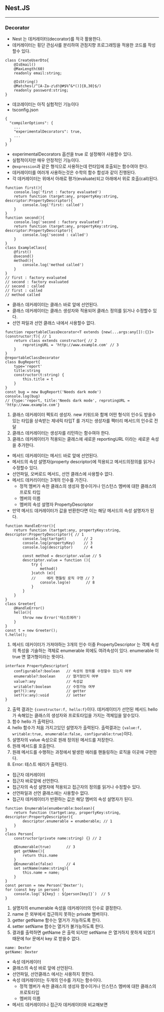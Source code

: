 
## Nest.JS

----------------------------

### Decorator

* Nest 는 데커레이터(decorator)를 적극 활용한다.
* 데커레이터는 횡단 관심사를 분리하여 관점지향 프로그래밍을 적용한 코드를 작성할수 있다.
```
class CreateUserDto{
    @IsEmail()
    @MaxLength(60)
    readonly email:string;

    @IsString()
    @Matches(/^[A-Za-z\d!@#$%^&*()]{8,30}$/)
    readonly password:string;
}
```
* 데코레이터는 아직 실험적인 기능이다
* tsconfig.json
```
{
  "compilerOptions": {
    ...
    "experimentalDecorators": true,
    ...
  }
}
```
* experimentalDecorators 옵션을 true 로 설정해야 사용할수 있다.
* 실험적이지만 매우 안정적인 기능이다.
* `@expression`과 같은 형식으로 사용하는데 런타임에 호출되는 함수여야 한다.
* 데커레이터를 여러개 사용하는것은 수학의 함수 합성과 같이 진행된다.
* 각 데커레이터는 위애서 아래로 평가(evaluate)되고 아래에서 위로 호출(call)된다.
```
function first(){
    console.log('first : factory evaluated')
    return function (target:any, propertyKey:string, descriptor:PropertyDescriptor){
        console.log('first: called')
    }
}
function second(){
    console.log('second : factory evaluated')
    return function (target:any, propertyKey:string, descriptor:PropertyDescriptor){
        console.log('second : called')
    }
}
class ExampleClass{
    @first()
    @second()
    method(){
        console.log('method called')
    }
}
// first : factory evaluated
// second : factory evaluated
// second : called
// first : called
// method called
```
* 클래스 데커레이터는 클래스 바로 앞에 선언된다.
* 클래스 데커레이터는 클래스 생성자와 적용되어 클래스 정의를 읽거나 수정할수 있다.
* 선언 파일과 선언 클래스 내에서 사용할수 없다.
```
function reportableClassDecorator<T extends {new(...args:any[]):{}}>(constructor:T){ // 1
    return class extends constructor{ // 2
        reprotingURL = 'http://www.example.com' // 3
    }
}
@reportableClassDecorator
class BugReport{
    type='report'
    title:string
    constructor(t:string) {
        this.title = t
    }
}
const bug = new BugReport('Needs dark mode')
console.log(bug)
// {type:'report, title:'Needs dark mode', reprotingURL = 'http://www.example.com'}
```
1. 클래스 데커레이터 펙토리 생성자. new 키워드와 함께 어떤 형식의 인수도 받을수 있는 타입을 상속받는 제네릭 타입T 를 가지는 생성자를 팩터리 메서드의 인수로 전달
2. 클래스 데커레이터는 생성자를 리턴하는 함수여야 한다.
3. 클래스 데커레이터가 적용되는 클래스에 새로운 reportingURL 이라는 새로운 속성을 추가한다.

* 메서드 데커레이터는 메서드 바로 앞에 선언된다.
* 메서드의 속성 설명자(property descriptor)에 적용되고 메서드의정의를 읽거나 수정할수 있다.
* 선언파일, 오버로드 메서드, 선언 클래스에 사용할수 없다.
* 메서드 데커리이터는 3개의 인수를 가진다.
  * 정적 멤버가 속한 클래스의 생성자 함수이거나 인스턴스 멤버에 대한 클래스의 프로토 타입
  * 멤버의 이름
  * 멤버의 속성 설명자 PropertyDescriptor
* 만약 메서드 데커레이터가 값을 반환한다면 이는 해당 메서드의 속성 설명자가 된다.
```
function HandleError(){
    return function (tartget:any, propertyKey:string, descriptor:PropertyDescriptor){ // 1
        console.log(tartget)        // 2
        console.log(propertyKey)    // 3
        console.log(descriptor)     // 4
        
        const method = descriptor.value // 5
        descriptor.value = function (){
            try {
                method()
            }catch (e){
            //     에러 핸들링 로직 구현 // 7
                console.log(e)       // 8
            }
        }
    }
}
class Greeter{
    @HandleError()
    hello(){
        throw new Error('테스트에러')
    }
}
const t = new Greeter();
t.hello();
```
1. 메서드 데커이터가 가져야하는 3개의 인수 이중 PropertyDescriptor 는 객체 속성의 특성을 기술하는 객체로 enumerable 외에도 여려속성이 있다. enumerable 이 true 면 열거형이라는 뜻이다.
```
interface PropertyDescriptor{
    configurable?:boolean   // 속성의 정의를 수정할수 있는지 여부
    enumerable?:boolean     // 열거형인지 여부
    value?:any              // 속성값
    writable?:boolean       // 수정가능 여부
    get?():any              // getter
    set?(v:any):void        // setter 
}
```
2. 출력 결과는 `{constructor:f, hello:f}`이다. 데커레이터가 선언된 메서드 hello 가 속해있는 클래스의 생성자와 프로토타입을 가지는 객체임을 알수있다.
3. 함수 hello 가 출력된다.
4. hello 함수가 처음 가지고있던 설명자가 출력된다. 출력결과는 `{value:f, writable:true, enumerable:false, configurable:true}`이다.
5. 설명자의 value 속성으로 원래 정의된 메서드를 저장한다.
6. 원래 메서드를 호출한다.
7. 원래 메서드를 수행하는 과정에서 발생한 에러를 핸들링하는 로직을 이곳에 구현한다.
8. Error: 테스트 에러가 출력된다.

* 접근자 데커레이터
* 접근자 바로앞에 선언한다.
* 접근자의 속성 설명자에 적용되고 접근자의 정의를 읽거나 수정할수 있다.
* 선언파일과 선언 클래스에는 사용할수 없다.
* 접근자 데커레이터가 반환하는 값은 해당 멤버의 속성 설명자가 된다.
```
function Enumerable(enumberable:boolean){
    return function (tartget:any, propertyKey:string, descriptor:PropertyDescriptor){
        descriptor.enumerable = enumberable; // 1
    }
}
class Person{
    constructor(private name:string) {} // 2
    
    @Enumerable(true)       // 3
    get getNAme(){
        return this.name
    }
    @Enumerable(false)      // 4
    set setName(name:string){
        this.name = name;
    }
}
const person = new Person('Dexter');
for (const key in person) {
    console.log(`${key} : ${person[key]}`)  // 5 
}
```
1. 설명자의 enumerable 속성을 데커레이터의 인수로 결정한다.
2. name 은 외부에서 접근하지 못하는 private 멤버이다.
3. getter getName 함수는 열거가 가능하도록 한다.
4. setter setName 함수는 열거가 불가능하도록 한다.
5. 결과를 출력하면 getName 은 출력 되지만 setName 은 열거하지 못하게 되었기 때문에 for 문에서 key 로 받을수 없다.
```
name: Dexter
getName: Dexter
```

* 속성 데커레이터
* 클래스의 속성 바로 앞에 선언된다.
* 선언파일, 선언클래스 에서는 사용하지 못한다.
* 속성 데커레이터는 두개의 인수를 가지는 함수이다.
  * 정적 멤버가 속한 클래스의 생성자 함수이거나 인스턴스 멤버에 대한 클래스의 프로토타입
  * 멤버의 이름
* 메서드 데커레이터나 접근자 데커레이터와 비교해보면